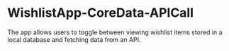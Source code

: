 # WishlistApp-CoreData-APICall
The app allows users to toggle between viewing wishlist items stored in a local database and fetching data from an API.
